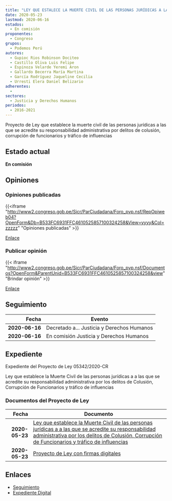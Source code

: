 ```yaml
---
title: "LEY QUE ESTALECE LA MUERTE CIVIL DE LAS PERSONAS JURÍDICAS A LAS QUE SE ACREDITE SU RESPONSABILIDAD ADMINISTRATIVA POR LOS DELITOS DE COLUSIÓN, CORRUPCIÓN DE FUNCIONARIOS Y TRÁFICO DE INFLUENCIAS"
date: 2020-05-23
lastmod: 2020-06-16
estados: 
  - En comisión
proponentes: 
  - Congreso
grupos: 
  - Podemos Perú
autores: 
  - Gupioc Rios Robinson Dociteo
  - Castillo Oliva Luis Felipe
  - Espinoza Velarde Yeremi Aron
  - Gallardo Becerra María Martina
  - García Rodríguez Jaqueline Cecilia
  - Urresti Elera Daniel Belizario
adherentes: 
  - 
sectores: 
  - Justicia y Derechos Humanos
periodos: 
  - 2016-2021
---
```


Proyecto de Ley que establece la muerte civil de las personas jurídicas a las que se acredite su responsabilidad administrativa por delitos de colusión, corrupción de funcionarios y tráfico de influencias


## Estado actual

**En comisión**

## Opiniones

### Opiniones publicadas

{{<iframe "http://www2.congreso.gob.pe/Sicr/ParCiudadana/Foro_pvp.nsf/RepOpiweb04?OpenForm&Db=B533FC6931FFC4610525857100324258&View=yyyy&Col=zzzzz" "Opiniones publicadas" >}}

[Enlace](http://www2.congreso.gob.pe/Sicr/ParCiudadana/Foro_pvp.nsf/RepOpiweb04?OpenForm&Db=B533FC6931FFC4610525857100324258&View=yyyy&Col=zzzzz)
### Publicar opinión

{{< iframe "http://www2.congreso.gob.pe/Sicr/ParCiudadana/Foro_pvp.nsf/Documentos?OpenForm&ParentUnid=B533FC6931FFC4610525857100324258&view" "Brindar opinión" >}}

[Enlace](http://www2.congreso.gob.pe/Sicr/ParCiudadana/Foro_pvp.nsf/Documentos?OpenForm&ParentUnid=B533FC6931FFC4610525857100324258&view)

## Seguimiento

| Fecha | Evento |
|------:|--------|
| **2020-06-16** | Decretado a... Justicia y Derechos Humanos|
| **2020-06-16** | En comisión Justicia y Derechos Humanos|


## Expediente

Expediente del Proyecto de Ley 05342/2020-CR

Ley que establece la Muerte Civil de las personas jurídicas a a las que se acredite su responsabilidad administrativa por los delitos de Colusión, Corrupción de Funcionarios y tráfico de influencias


### Documentos del Proyecto de Ley

| Fecha | Documento |
|------:|--------|
| **2020-05-23** | [Ley que establece la Muerte Civil de las personas jurídicas a a las que se acredite su responsabilidad administrativa por los delitos de Colusión, Corrupción de Funcionarios y tráfico de influencias](http://www.leyes.congreso.gob.pe/Documentos/2016_2021/Proyectos_de_Ley_y_de_Resoluciones_Legislativas/PL05342-20200523.pdf) |
| **2020-05-23** | [Proyecto de Ley con firmas digitales](http://www.leyes.congreso.gob.pe/Documentos/2016_2021/Proyectos_de_Ley_y_de_Resoluciones_Legislativas/Proyectos_Firmas_digitales/PL05342.pdf) |

## Enlaces 

- [Seguimiento](http://www2.congreso.gob.pe/Sicr/TraDocEstProc/CLProLey2016.nsf/f7fff46988ca05b1052578e100829cc7/a1c250106dee63f805258573006a91a6?OpenDocument)
- [Expediente Digital](http://www2.congreso.gob.pe/Sicr/TraDocEstProc/CLProLey2016.nsf/f7fff46988ca05b1052578e100829cc7/a1c250106dee63f805258573006a91a6?OpenDocument&Click=05257FB7005EB655.eb71d0cf91d8294e05256cdf006b5706/$Body/0.1C6C)
